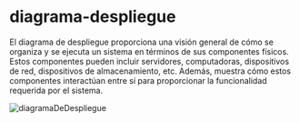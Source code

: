 # diagrama-despliegue

El diagrama de despliegue proporciona una visión general de cómo se organiza y se ejecuta un sistema en términos de sus componentes físicos. Estos componentes pueden incluir servidores, computadoras, dispositivos de red, dispositivos de almacenamiento, etc. Además, muestra cómo estos componentes interactúan entre sí para proporcionar la funcionalidad requerida por el sistema.

![diagramaDeDespliegue](https://i.imgur.com/jl03Dmw.png)
